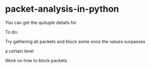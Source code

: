 # packet-analysis-in-python

You can get the quituple details for

To do:

Try gathering all packets and block some once the values surpasses

a certain level

Work on how to block packets
